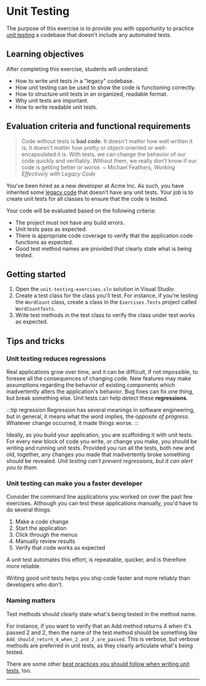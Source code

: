 # Unit Testing

The purpose of this exercise is to provide you with opportunity to practice [unit testing][what-is-unit-testing] a codebase that doesn't include any automated tests.

## Learning objectives

After completing this exercise, students will understand:

* How to write unit tests in a "legacy" codebase.
* How unit testing can be used to show the code is functioning correctly.
* How to structure unit tests in an organized, readable format.
* Why unit tests are important.
* How to write readable unit tests.

## Evaluation criteria and functional requirements

> Code without tests is **bad code**. It doesn't matter how well written it is; it doesn't matter how pretty or object-oriented or well-encapsulated it is. With tests, we can change the behavior of our code quickly and verifiably. Without them, we really don't know if our code is getting better or worse.
~ Michael Feathers, _Working Effectively with Legacy Code_

You've been hired as a new developer at Acme Inc. As such, you have inherited some [legacy code][what-is-legacy-code] that doesn't have any unit tests. Your job is to create unit tests for all classes to ensure that the code is tested.

Your code will be evaluated based on the following criteria:

* The project must not have any build errors.
* Unit tests pass as expected.
* There is appropriate code coverage to verify that the application code functions as expected.
* Good test method names are provided that clearly state what is being tested.

## Getting started

1. Open the `unit-testing-exercises.sln` solution in Visual Studio.
2. Create a test class for the class you'll test. For instance, if you're testing the `WordCount` class, create a class in the `Exercises.Tests` project called `WordCountTests`.
3. Write test methods in the test class to verify the class under test works as expected.

## Tips and tricks

### Unit testing reduces regressions

Real applications grow over time, and it can be difficult, if not impossible, to foresee all the consequences of changing code. New features may make assumptions regarding the behavior of existing components which inadvertently alters the application's behavior. Bug fixes can fix one thing, but break something else. Unit tests can help detect these **regressions**.

:::tip regression
Regression has several meanings in software engineering, but in general, it means what the word implies, the *opposite of progress*. Whatever change occurred, it made things worse.
:::

Ideally, as you build your application, you are scaffolding it with unit tests. For every new block of code you write, or change you make, you should be writing and running unit tests. Provided you run all the tests, both new and old, together, any changes you made that inadvertently broke something should be revealed. *Unit testing can't prevent regressions, but it can alert you to them.*

### Unit testing can make you a faster developer

Consider the command line applications you worked on over the past few exercises. Although you can test these applications manually, you'd have to do several things:

1. Make a code change
2. Start the application
3. Click through the menus
4. Manually review results
5. Verify that code works as expected

A unit test automates this effort, is repeatable, quicker, and is therefore more reliable.

Writing good unit tests helps you ship code faster and more reliably than developers who don't.

### Naming matters

Test methods should clearly state what's being tested in the method name.

For instance, if you want to verify that an Add method returns 4 when it's passed 2 and 2, then the name of the test method should be something like `Add_should_return_4_when_2_and_2_are_passed`. This is verbose, but verbose methods are preferred in unit tests, as they clearly articulate what's being tested.

There are some other [best practices you should follow when writing unit tests][unit-testing-best-practices], too.

---

[unit-testing-best-practices]: https://docs.microsoft.com/en-us/dotnet/core/testing/unit-testing-best-practices
[what-is-unit-testing]: https://searchsoftwarequality.techtarget.com/definition/unit-testing
[what-is-legacy-code]: http://wiki.c2.com/?LegacyCode
